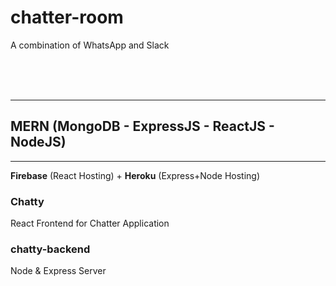 # chatter-room
A combination of WhatsApp and Slack

<br/><br/><br/>

---
## MERN (MongoDB - ExpressJS - ReactJS - NodeJS)
---
<strong>Firebase</strong> (React Hosting) + <strong>Heroku</strong> (Express+Node Hosting)


### Chatty 
React Frontend for Chatter Application

### chatty-backend
Node & Express Server